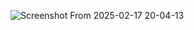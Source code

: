 ![Screenshot From 2025-02-17 20-04-13](https://github.com/user-attachments/assets/a6427871-9eaa-437e-8bd3-a0a06da37ab0)
